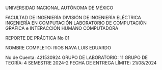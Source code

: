 UNIVERSIDAD NACIONAL AUTÓNOMA DE MÉXICO

FACULTAD DE INGENIERÍA
DIVISIÓN DE INGENIERÍA ELÉCTRICA
INGENIERÍA EN COMPUTACIÓN
LABORATORIO DE COMPUTACIÓN GRÁFICA e
INTERACCIÓN HUMANO COMPUTADORA

REPORTE DE PRÁCTICA No 01

NOMBRE COMPLETO: RIOS NAVA LUIS EDUARDO

No de Cuenta: 421530924
GRUPO DE LABORATORIO: 11
GRUPO DE TEORÍA: 4
SEMESTRE 2024-2
FECHA DE ENTREGA LÍMITE: 21/08/2024
